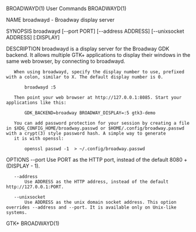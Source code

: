 BROADWAYD(1)                                                                                    User Commands                                                                                    BROADWAYD(1)



NAME
       broadwayd - Broadway display server

SYNOPSIS
       broadwayd [--port PORT] [--address ADDRESS] [--unixsocket ADDRESS] [:DISPLAY]

DESCRIPTION
       broadwayd is a display server for the Broadway GDK backend. It allows multiple GTK+ applications to display their windows in the same web browser, by connecting to broadwayd.

       When using broadwayd, specify the display number to use, prefixed with a colon, similar to X. The default display number is 0.

           broadwayd :5

       Then point your web browser at http://127.0.0.1:8085. Start your applications like this:

           GDK_BACKEND=broadway BROADWAY_DISPLAY=:5 gtk3-demo

       You can add password protection for your session by creating a file in $XDG_CONFIG_HOME/broadway.passwd or $HOME/.config/broadway.passwd with a crypt(3) style password hash. A simple way to generate
       it is with openssl:

           openssl passwd -1  > ~/.config/broadway.passwd


OPTIONS
       --port
           Use PORT as the HTTP port, instead of the default 8080 + (DISPLAY - 1).

       --address
           Use ADDRESS as the HTTP address, instead of the default http://127.0.0.1:PORT.

       --unixsocket
           Use ADDRESS as the unix domain socket address. This option overrides --address and --port. It is available only on Unix-like systems.



GTK+                                                                                                                                                                                             BROADWAYD(1)
